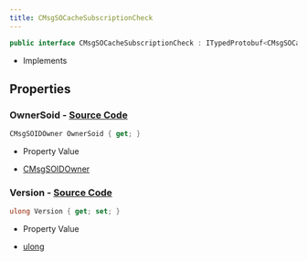 ```yaml
---
title: CMsgSOCacheSubscriptionCheck
---
```


```csharp
public interface CMsgSOCacheSubscriptionCheck : ITypedProtobuf<CMsgSOCacheSubscriptionCheck>, INativeHandle
```

- Implements

## Properties

### **OwnerSoid** - [Source Code](https://github.com/swiftly-solution/swiftlys2/blob/main/managed/src/SwiftlyS2.Generated/Protobufs/Interfaces/CMsgSOCacheSubscriptionCheck.cs#L16)

```csharp
CMsgSOIDOwner OwnerSoid { get; }
```

- Property Value

- [CMsgSOIDOwner](/docs/api/shared/protobufdefinitions/cmsgsoidowner)

### **Version** - [Source Code](https://github.com/swiftly-solution/swiftlys2/blob/main/managed/src/SwiftlyS2.Generated/Protobufs/Interfaces/CMsgSOCacheSubscriptionCheck.cs#L13)

```csharp
ulong Version { get; set; }
```

- Property Value

- [ulong](https://learn.microsoft.com/dotnet/api/system.uint64)

